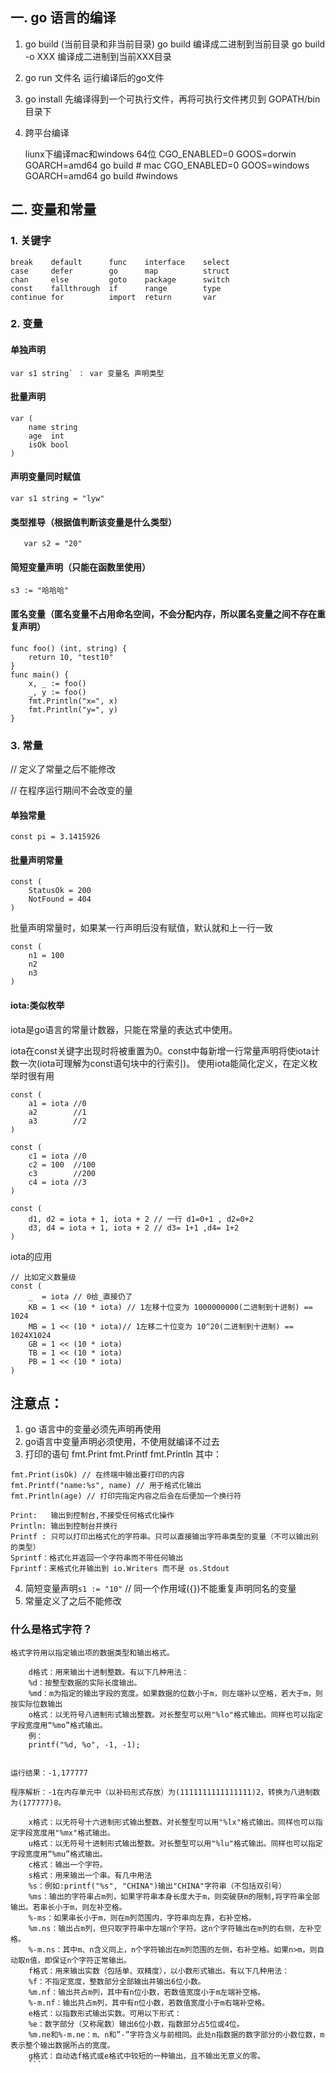 ## 一. go 语言的编译
1. go build (当前目录和非当前目录)
   go build 编译成二进制到当前目录
   go build -o XXX 编译成二进制到当前XXX目录

2. go run 文件名 运行编译后的go文件
   
3. go install 先编译得到一个可执行文件，再将可执行文件拷贝到 GOPATH/bin目录下
   
4. 跨平台编译

    liunx下编译mac和windows 64位
    CGO_ENABLED=0 GOOS=dorwin GOARCH=amd64 go build  # mac
    CGO_ENABLED=0 GOOS=windows GOARCH=amd64 go build #windows


## 二. 变量和常量

### 1. 关键字 

```
break    default      func    interface    select
case     defer        go      map          struct
chan     else         goto    package      switch
const    fallthrough  if      range        type
continue for          import  return       var
```
### 2. 变量 
#### 单独声明
```
var s1 string` ： var 变量名 声明类型
```
#### 批量声明
```
var (
	name string
	age  int
	isOk bool
)
```
#### 声明变量同时赋值
`var s1 string = "lyw"`

#### 类型推导（根据值判断该变量是什么类型）
`	var s2 = "20"`

#### 简短变量声明（只能在函数里使用）
`s3 := "哈哈哈"`

#### 匿名变量（匿名变量不占用命名空间，不会分配内存，所以匿名变量之间不存在重复声明）
```
func foo() (int, string) {
	return 10, "test10"
}
func main() {
	x, _ := foo()
	_, y := foo()
	fmt.Println("x=", x)
	fmt.Println("y=", y)
}
```

### 3. 常量

// 定义了常量之后不能修改

// 在程序运行期间不会改变的量

#### 单独常量
`const pi = 3.1415926`

#### 批量声明常量
```
const (
	StatusOk = 200
	NotFound = 404
)
```
批量声明常量时，如果某一行声明后没有赋值，默认就和上一行一致
```
const (
	n1 = 100
	n2
	n3
)
```

#### iota:类似枚举

iota是go语言的常量计数器，只能在常量的表达式中使用。

iota在const关键字出现时将被重置为0。const中每新增一行常量声明将使iota计数一次(iota可理解为const语句块中的行索引)。 使用iota能简化定义，在定义枚举时很有用

```
const (
	a1 = iota //0
	a2        //1
	a3        //2
)

const (
	c1 = iota //0
	c2 = 100  //100
	c3        //200
	c4 = iota //3
)

const (
	d1, d2 = iota + 1, iota + 2 // 一行 d1=0+1 , d2=0+2
	d3, d4 = iota + 1, iota + 2 // d3= 1+1 ,d4= 1+2
)
```

iota的应用 
```
// 比如定义数量级
const (
	_  = iota // 0给_直接仍了
	KB = 1 << (10 * iota) // 1左移十位变为 1000000000(二进制到十进制) == 1024
	MB = 1 << (10 * iota)// 1左移二十位变为 10^20(二进制到十进制) == 1024X1024
	GB = 1 << (10 * iota)
	TB = 1 << (10 * iota)
	PB = 1 << (10 * iota)
)
```


## 注意点：
1. go 语言中的变量必须先声明再使用
2. go语言中变量声明必须使用，不使用就编译不过去
3. 打印的语句 fmt.Print fmt.Printf fmt.Println
   其中：
```
fmt.Print(isOk) // 在终端中输出要打印的内容
fmt.Printf("name:%s", name) // 用于格式化输出
fmt.Println(age) // 打印完指定内容之后会在后便加一个换行符
```
```
Print:   输出到控制台,不接受任何格式化操作
Println: 输出到控制台并换行
Printf : 只可以打印出格式化的字符串。只可以直接输出字符串类型的变量（不可以输出别的类型）
Sprintf：格式化并返回一个字符串而不带任何输出
Fprintf：来格式化并输出到 io.Writers 而不是 os.Stdout
```
4. 简短变量声明`s1 := "10"` // 同一个作用域({})不能重复声明同名的变量
5. 常量定义了之后不能修改

### 什么是格式字符？
```
格式字符用以指定输出项的数据类型和输出格式。

    d格式：用来输出十进制整数。有以下几种用法：
    %d：按整型数据的实际长度输出。
    %md：m为指定的输出字段的宽度。如果数据的位数小于m，则左端补以空格，若大于m，则按实际位数输出
    o格式：以无符号八进制形式输出整数。对长整型可以用"%lo"格式输出。同样也可以指定字段宽度用“%mo”格式输出。
    例：
    printf("%d, %o", -1, -1);
    

运行结果：-1,177777

程序解析：-1在内存单元中（以补码形式存放）为(1111111111111111)2，转换为八进制数为(177777)8。

    x格式：以无符号十六进制形式输出整数。对长整型可以用"%lx"格式输出。同样也可以指定字段宽度用"%mx"格式输出。
    u格式：以无符号十进制形式输出整数。对长整型可以用"%lu"格式输出。同样也可以指定字段宽度用“%mu”格式输出。
    c格式：输出一个字符。
    s格式：用来输出一个串。有几中用法
    %s：例如:printf("%s", "CHINA")输出"CHINA"字符串（不包括双引号）
    %ms：输出的字符串占m列，如果字符串本身长度大于m，则突破获m的限制,将字符串全部输出。若串长小于m，则左补空格。
    %-ms：如果串长小于m，则在m列范围内，字符串向左靠，右补空格。
    %m.ns：输出占m列，但只取字符串中左端n个字符。这n个字符输出在m列的右侧，左补空格。
    %-m.ns：其中m、n含义同上，n个字符输出在m列范围的左侧，右补空格。如果n>m，则自动取n值，即保证n个字符正常输出。
    f格式：用来输出实数（包括单、双精度），以小数形式输出。有以下几种用法：
    %f：不指定宽度，整数部分全部输出并输出6位小数。
    %m.nf：输出共占m列，其中有n位小数，若数值宽度小于m左端补空格。 
    %-m.nf：输出共占m列，其中有n位小数，若数值宽度小于m右端补空格。
    e格式：以指数形式输出实数。可用以下形式：
    %e：数字部分（又称尾数）输出6位小数，指数部分占5位或4位。
    %m.ne和%-m.ne：m、n和”-”字符含义与前相同。此处n指数据的数字部分的小数位数，m表示整个输出数据所占的宽度。
    g格式：自动选f格式或e格式中较短的一种输出，且不输出无意义的零。
    ```